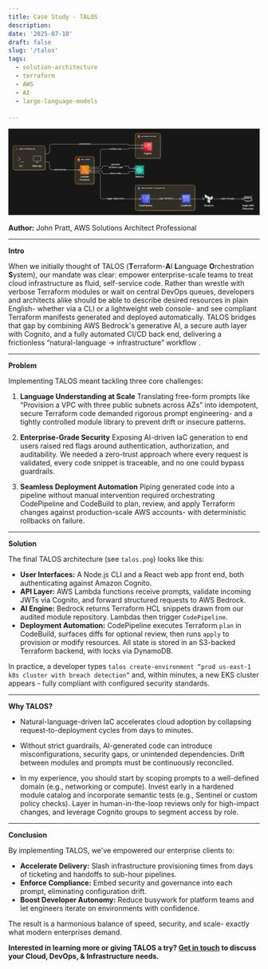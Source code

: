 ```yaml
---
title: Case Study - TALOS
description:
date: '2025-07-10'
draft: false
slug: '/talos'
tags:
  - solution-architecture
  - terraform
  - AWS
  - AI
  - large-language-models
  
---
```


![TALOS](./talos.png)

**Author:** John Pratt, AWS Solutions Architect Professional

---

**Intro**

When we initially thought of TALOS (**T**erraform-**A**I **L**anguage **O**rchestration **S**ystem), our mandate was clear: empower enterprise-scale teams to treat cloud infrastructure as fluid, self-service code. Rather than wrestle with verbose Terraform modules or wait on central DevOps queues, developers and architects alike should be able to describe desired resources in plain English- whether via a CLI or a lightweight web console- and see compliant Terraform manifests generated and deployed automatically. TALOS bridges that gap by combining AWS Bedrock's generative AI, a secure auth layer with Cognito, and a fully automated CI/CD back end, delivering a frictionless “natural-language → infrastructure” workflow .

---

**Problem**

Implementing TALOS meant tackling three core challenges:

1. **Language Understanding at Scale**
   Translating free-form prompts like “Provision a VPC with three public subnets across AZs” into idempotent, secure Terraform code demanded rigorous prompt engineering- and a tightly controlled module library to prevent drift or insecure patterns.

2. **Enterprise-Grade Security**
   Exposing AI-driven IaC generation to end users raised red flags around authentication, authorization, and auditability. We needed a zero-trust approach where every request is validated, every code snippet is traceable, and no one could bypass guardrails.

3. **Seamless Deployment Automation**
   Piping generated code into a pipeline without manual intervention required orchestrating CodePipeline and CodeBuild to plan, review, and apply Terraform changes against production-scale AWS accounts- with deterministic rollbacks on failure.

---

**Solution**

The final TALOS architecture (see `talos.png`) looks like this:

* **User Interfaces:** A Node.js CLI and a React web app front end, both authenticating against Amazon Cognito.
* **API Layer:** AWS Lambda functions receive prompts, validate  incoming JWTs via Cognito, and forward structured requests to AWS Bedrock.
* **AI Engine:** Bedrock returns Terraform HCL snippets drawn from our audited module repository. Lambdas then trigger `CodePipeline`.
* **Deployment Automation:** CodePipeline executes Terraform `plan` in CodeBuild, surfaces diffs for optional review, then runs `apply` to provision or modify resources. All state is stored in an S3-backed Terraform backend, with locks via DynamoDB.

In practice, a developer types `talos create-environment “prod us-east-1 k8s cluster with breach detection”` and, within minutes, a new EKS cluster appears - fully compliant with configured security standards.

---

**Why TALOS?**

* Natural-language-driven IaC accelerates cloud adoption by collapsing request-to-deployment cycles from days to minutes.

* Without strict guardrails, AI-generated code can introduce misconfigurations, security gaps, or unintended dependencies. Drift between modules and prompts must be continuously reconciled.

* In my experience, you should start by scoping prompts to a well-defined domain (e.g., networking or compute). Invest early in a hardened module catalog and incorporate semantic tests (e.g., Sentinel or custom policy checks). Layer in human-in-the-loop reviews only for high-impact changes, and leverage Cognito groups to segment access by role.

---

**Conclusion**

By implementing TALOS, we've empowered our enterprise clients to:

* **Accelerate Delivery:** Slash infrastructure provisioning times from days of ticketing and handoffs to sub-hour pipelines.
* **Enforce Compliance:** Embed security and governance into each prompt, eliminating configuration drift.
* **Boost Developer Autonomy:** Reduce busywork for platform teams and let engineers iterate on environments with confidence.

The result is a harmonious balance of speed, security, and scale- exactly what modern enterprises demand.

**Interested in learning more or giving TALOS a try? [Get in touch](https://john-pratt.com/#contact) to discuss your Cloud, DevOps, & Infrastructure needs.**